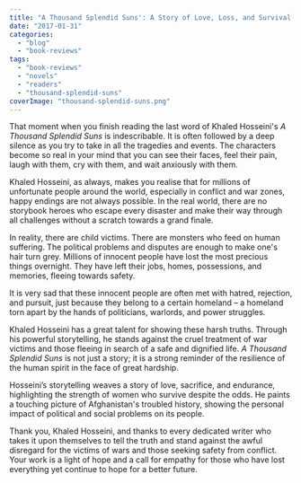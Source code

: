 ```yaml
---
title: "A Thousand Splendid Suns': A Story of Love, Loss, and Survival in War-Torn Afghanistan"
date: "2017-01-31"
categories: 
  - "blog"
  - "book-reviews"
tags: 
  - "book-reviews"
  - "novels"
  - "readers"
  - "thousand-splendid-suns"
coverImage: "thousand-splendid-suns.png"
---
```


That moment when you finish reading the last word of Khaled Hosseini's _A Thousand Splendid Suns_ is indescribable. It is often followed by a deep silence as you try to take in all the tragedies and events. The characters become so real in your mind that you can see their faces, feel their pain, laugh with them, cry with them, and wait anxiously with them.

Khaled Hosseini, as always, makes you realise that for millions of unfortunate people around the world, especially in conflict and war zones, happy endings are not always possible. In the real world, there are no storybook heroes who escape every disaster and make their way through all challenges without a scratch towards a grand finale.

In reality, there are child victims. There are monsters who feed on human suffering. The political problems and disputes are enough to make one's hair turn grey. Millions of innocent people have lost the most precious things overnight. They have left their jobs, homes, possessions, and memories, fleeing towards safety.

It is very sad that these innocent people are often met with hatred, rejection, and pursuit, just because they belong to a certain homeland – a homeland torn apart by the hands of politicians, warlords, and power struggles.

Khaled Hosseini has a great talent for showing these harsh truths. Through his powerful storytelling, he stands against the cruel treatment of war victims and those fleeing in search of a safe and dignified life. _A Thousand Splendid Suns_ is not just a story; it is a strong reminder of the resilience of the human spirit in the face of great hardship.

Hosseini’s storytelling weaves a story of love, sacrifice, and endurance, highlighting the strength of women who survive despite the odds. He paints a touching picture of Afghanistan's troubled history, showing the personal impact of political and social problems on its people.

Thank you, Khaled Hosseini, and thanks to every dedicated writer who takes it upon themselves to tell the truth and stand against the awful disregard for the victims of wars and those seeking safety from conflict. Your work is a light of hope and a call for empathy for those who have lost everything yet continue to hope for a better future.
